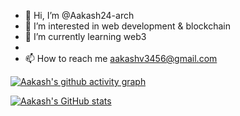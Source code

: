 - 👋 Hi, I’m @Aakash24-arch
- 👀 I’m interested in web development & blockchain
- 🌱 I’m currently learning web3
-
- 📫 How to reach me aakashv3456@gmail.com

<!---
Aakash24-arch/Aakash24-arch is a ✨ special ✨ repository because its `README.md` (this file) appears on your GitHub profile.
You can click the Preview link to take a look at your changes.
--->


[![Aakash's github activity graph](https://github-readme-activity-graph.cyclic.app/graph?username=Aakash24-arch&bg_color=200971&color=9e4c98&line=773be8&point=403d3d&area=true&hide_border=true)](https://github.com/ashutosh00710/github-readme-activity-graph)

[![Aakash's GitHub stats](https://github-readme-stats.vercel.app/api?username=Aakash24-arch)](https://github.com/anuraghazra/github-readme-stats)

